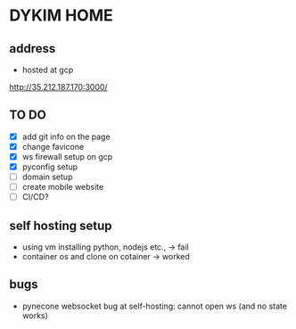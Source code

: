 # DYKIM HOME

## address

- hosted at gcp

http://35.212.187.170:3000/

## TO DO

- [x] add git info on the page
- [x] change favicone
- [x] ws firewall setup on gcp
- [x] pyconfig setup
- [ ] domain setup
- [ ] create mobile website
- [ ] CI/CD?

## self hosting setup

- using vm installing python, nodejs etc., -> fail
- container os and clone on cotainer -> worked

## bugs

- pynecone websocket bug at self-hosting: cannot open ws (and no state works)
